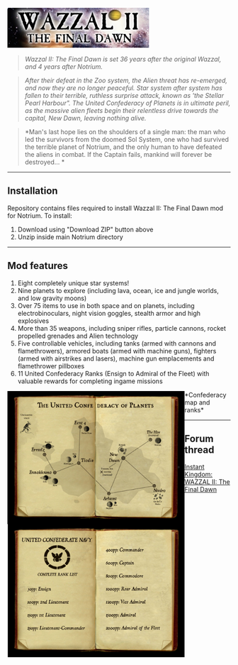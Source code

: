 ![Wazzal II: The Final Dawn](https://github.com/zexlr8er/Wazzal_II/blob/master/textures/Wazzal%20II/Promotional/banner.jpg "Wazzal II: The Final Dawn")

> *Wazzal II: The Final Dawn is set 36 years after the original Wazzal, and 4 years after Notrium.* 

>*After their defeat in the Zoo system, the Alien threat has re-emerged, and now they are no longer peaceful. Star system after system has fallen to their terrible, ruthless surprise attack, known as 'the Stellar Pearl Harbour". The United Confederacy of Planets is in ultimate peril, as the massive alien fleets begin their relentless drive towards the capital, New Dawn, leaving nothing alive.*

>*Man's last hope lies on the shoulders of a single man: the man who led the survivors from the doomed Sol System, one who had survived the terrible planet of Notrium, and the only human to have defeated the aliens in combat. If the Captain fails, mankind will forever be destroyed... *

----
## Installation
Repository contains files required to install Wazzal II: The Final Dawn mod for Notrium. To install:

1. Download using "Download ZIP" button above
2. Unzip inside main Notrium directory

----
## Mod features

1. Eight completely unique star systems!
2. Nine planets to explore (including lava, ocean, ice and jungle worlds, and low gravity moons)
3. Over 75 items to use in both space and on planets, including electrobinoculars, night vision goggles, stealth armor and high explosives
4. More than 35 weapons, including sniper rifles, particle cannons, rocket propelled grenades and Alien technology
5. Five controllable vehicles, including tanks (armed with cannons and flamethrowers), armored boats (armed with machine guns), fighters (armed with airstrikes and lasers), machine gun emplacements and flamethrower pillboxes
6. 11 United Confederacy Ranks (Ensign to Admiral of the Fleet) with valuable rewards for completing ingame missions

<img src="https://github.com/zexlr8er/Wazzal_II/blob/master/textures/Wazzal%20II/book3.jpg" align="left" width="400" >
<img src="https://github.com/zexlr8er/Wazzal_II/blob/master/textures/Wazzal%20II/book1.jpg" align="left" width="400" >
*Confederacy map and ranks*

----
## Forum thread
* [Instant Kingdom: WAZZAL II: The Final Dawn](http://www.instantkingdom.com/forum/viewtopic.php?t=823&start=0)
